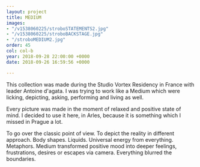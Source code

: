 ```yaml
---
layout: project
title: MEDIUM
images:
- "/v1538060225/stroboSTATEMENTS2.jpg"
- "/v1538060225/stroboBACKSTAGE.jpg"
- "/stroboMEDIUM2.jpg"
order: 45
col: col-b
year: 2018-09-28 22:00:00 +0000
date: 2018-09-26 16:59:56 +0000

---
```

This collection was made during the Studio Vortex Residency in France with leader Antoine d'agata. I was trying to work like a Medium which were licking, depicting, asking, performing and living as well.

Every picture was made in the moment of relaxed and positive state of mind. I decided to use it here, in Arles, because it is something which I missed in Prague a lot.

To go over the classic point of view. To depict the reality in different approach. Body shapes. Liquids. Universal energy from everything. Metaphors. Medium transformed positive mood into deeper feelings, frustrations, desires or escapes via camera. Everything blurred the boundaries.
